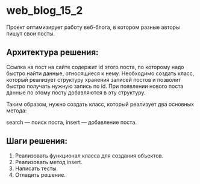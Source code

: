 # web_blog_15_2
Проект оптимизирует работу веб-блога, в котором разные авторы пишут свои посты.

## Архитектура решения:
Ссылка на пост на сайте содержит id этого поста, по которому надо быстро найти 
данные, относящиеся к нему.
Необходимо создать класс, который реализует структуру хранения записей постов и 
позволит быстро получать нужную запись по id.
При появлении нового поста данные по этому посту добавляются в эту структуру.

Таким образом, нужно создать класс, который реализует два основных метода:

search — поиск поста,
insert — добавление поста.

## Шаги решения:
1. Реализовать функционал класса для создания объектов.
2. Реализовать метод insert.
3. Написать тесты.
4. Отладить решение.